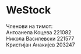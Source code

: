 ﻿# WeStock  
Членови на тимот:  
Антоанела Коцева 221082  
Никола Василевски 221577  
Кристијан Анакијев 203247  

